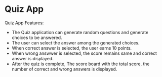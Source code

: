# Quiz App

Quiz App Features:

* The Quiz application can generate random questions and generate choices to be answered.
* The user can select the answer among the generated choices.
* When correct answer is selected, the user earns 10 points.
* When wrong answwer is selected, the score remains same and correct answer is displayed.
* After the quiz is complete, The score board with the total score, the number of correct and wrong answers is displayed.
